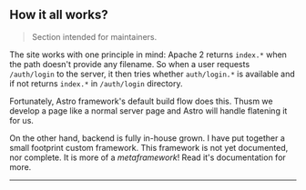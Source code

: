 ## How it all works?

> Section intended for maintainers.

The site works with one principle in mind: Apache 2 returns `index.*` when the
path doesn't provide any filename. So when a user requests `/auth/login` to
the server, it then tries whether `auth/login.*` is available and if not returns
`index.*` in `/auth/login` directory.

Fortunately, Astro framework's default build flow does this. Thusm we develop a
page like a normal server page and Astro will handle flatening it for us.

On the other hand, backend is fully in-house grown. I have put together a small
footprint custom framework. This framework is not yet documented, nor complete.
It is more of a *metaframework*! Read it's documentation for more.

---

